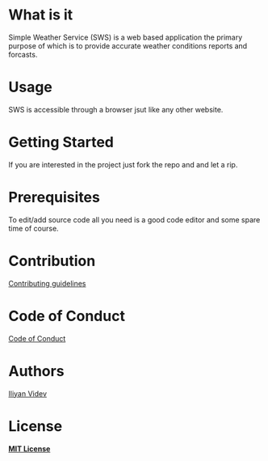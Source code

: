# What is it
Simple Weather Service (SWS) is a web based application the primary purpose of which is to provide accurate weather conditions reports and forcasts.

# Usage
SWS is accessible through a browser jsut like any other website. 

# Getting Started
If you are interested in the project just fork the repo and and let a rip.

# Prerequisites
To edit/add source code all you need is a good code editor and some spare time of course.  

# Contribution
[Contributing guidelines](https://github.com/ivi-dev/CWG/blob/master/CONTRIBUTING.md)

# Code of Conduct
[Code of Conduct](https://github.com/ivi-dev/CWG/blob/master/CODE_OF_CONDUCT.md)

# Authors
[Iliyan Videv](mailto:videviliyan@gmail.com)

# License
[**MIT License**](https://github.com/ivi-dev/CWG/blob/master/LICENSE)
